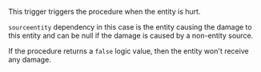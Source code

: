 This trigger triggers the procedure when the entity is hurt.

`sourceentity` dependency in this case is the entity causing the damage to this entity and can be null
if the damage is caused by a non-entity source.

If the procedure returns a `false` logic value, then the entity won't receive any damage.
